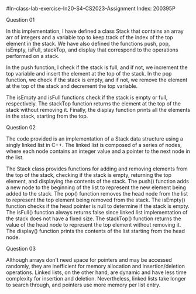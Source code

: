 #In-class-lab-exercise-In20-S4-CS2023-Assignment
Index: 200395P

Question 01

In this implementation, I have defined a class Stack that contains an array arr of integers and a variable top to keep track of the index of the top element in the stack. We have also defined the functions push, pop, isEmpty, isFull, stackTop, and display that correspond to the operations performed on a stack.

In the push function, I check if the stack is full, and if not, we increment the top variable and insert the element at the top of the stack. In the pop function, we check if the stack is empty, and if not, we remove the element at the top of the stack and decrement the top variable.

The isEmpty and isFull functions check if the stack is empty or full, respectively. The stackTop function returns the element at the top of the stack without removing it. Finally, the display function prints all the elements in the stack, starting from the top.

Question 02

The code provided is an implementation of a Stack data structure using a singly linked list in C++. The linked list is composed of a series of nodes, where each node contains an integer value and a pointer to the next node in the list.

The Stack class provides functions for adding and removing elements from the top of the stack, checking if the stack is empty, returning the top element, and displaying the contents of the stack. The push() function adds a new node to the beginning of the list to represent the new element being added to the stack. The pop() function removes the head node from the list to represent the top element being removed from the stack. The isEmpty() function checks if the head pointer is null to determine if the stack is empty. The isFull() function always returns false since linked list implementation of the stack does not have a fixed size. The stackTop() function returns the value of the head node to represent the top element without removing it. The display() function prints the contents of the list starting from the head node.

Question 03

Although arrays don't need space for pointers and may be accessed randomly, they are inefficient for memory allocation and insertion/deletion operations. Linked lists, on the other hand, are dynamic and have less time complexity for insertion and deletion. Nevertheless, linked lists take longer to search through, and pointers use more memory per list entry.




